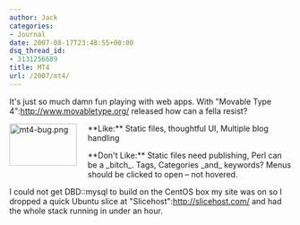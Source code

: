 ```yaml
---
author: Jack
categories:
- Journal
date: 2007-08-17T23:48:55+00:00
dsq_thread_id:
- 3131256689
title: MT4
url: /2007/mt4/
---
```


It's just so much damn fun playing with web apps. With "Movable Type 4":http://www.movabletype.org/ released how can a fella resist? 

<span class="mt-enclosure mt-enclosure-image"><img alt="mt4-bug.png" src="/files/mt4-bug.png" width="120" height="75" class="mt-image-left" style="float: left; margin: 0 20px 20px 0;" /></span> 

\*\*Like:\*\* Static files, thoughtful UI, Multiple blog handling 

\*\*Don't Like:\*\* Static files need publishing, Perl can be a \_bitch\_. Tags, Categories \_and\_ keywords? Menus should be clicked to open &#8211; not hovered. 

I could not get DBD::mysql to build on the CentOS box my site was on so I dropped a quick Ubuntu slice at "Slicehost":http://slicehost.com/ and had the whole stack running in under an hour.
